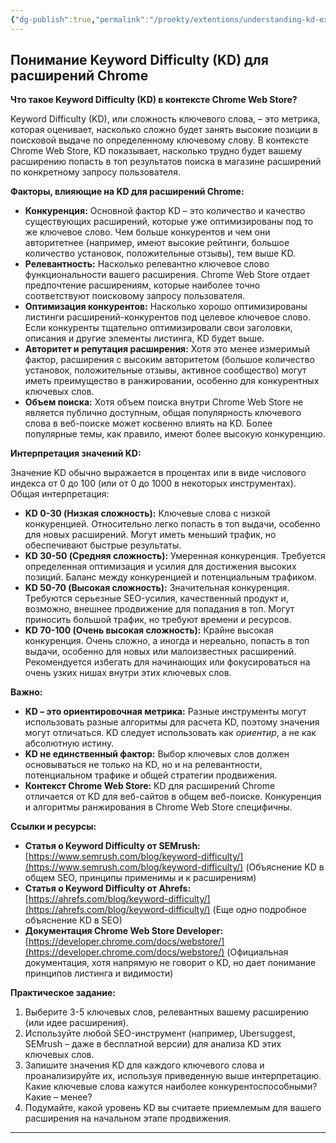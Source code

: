 ```yaml
---
{"dg-publish":true,"permalink":"/proekty/extentions/understanding-kd-extensions/","dgPassFrontmatter":true}
---
```




## Понимание Keyword Difficulty (KD) для расширений Chrome

**Что такое Keyword Difficulty (KD) в контексте Chrome Web Store?**

Keyword Difficulty (KD), или сложность ключевого слова, – это метрика, которая оценивает, насколько сложно будет занять высокие позиции в поисковой выдаче по определенному ключевому слову. В контексте Chrome Web Store, KD показывает, насколько трудно будет вашему расширению попасть в топ результатов поиска в магазине расширений по конкретному запросу пользователя.

**Факторы, влияющие на KD для расширений Chrome:**

*   **Конкуренция:** Основной фактор KD – это количество и качество существующих расширений, которые уже оптимизированы под то же ключевое слово. Чем больше конкурентов и чем они авторитетнее (например, имеют высокие рейтинги, большое количество установок, положительные отзывы), тем выше KD.
*   **Релевантность:** Насколько релевантно ключевое слово функциональности вашего расширения. Chrome Web Store отдает предпочтение расширениям, которые наиболее точно соответствуют поисковому запросу пользователя.
*   **Оптимизация конкурентов:**  Насколько хорошо оптимизированы листинги расширений-конкурентов под целевое ключевое слово.  Если конкуренты тщательно оптимизировали свои заголовки, описания и другие элементы листинга, KD будет выше.
*   **Авторитет и репутация расширения:**  Хотя это менее измеримый фактор, расширения с высоким авторитетом (большое количество установок, положительные отзывы, активное сообщество) могут иметь преимущество в ранжировании, особенно для конкурентных ключевых слов.
*   **Объем поиска:**  Хотя объем поиска внутри Chrome Web Store не является публично доступным, общая популярность ключевого слова в веб-поиске может косвенно влиять на KD. Более популярные темы, как правило, имеют более высокую конкуренцию.

**Интерпретация значений KD:**

Значение KD обычно выражается в процентах или в виде числового индекса от 0 до 100 (или от 0 до 1000 в некоторых инструментах).  Общая интерпретация:

*   **KD 0-30 (Низкая сложность):**  Ключевые слова с низкой конкуренцией.  Относительно легко попасть в топ выдачи, особенно для новых расширений.  Могут иметь меньший трафик, но обеспечивают быстрые результаты.
*   **KD 30-50 (Средняя сложность):**  Умеренная конкуренция.  Требуется определенная оптимизация и усилия для достижения высоких позиций.  Баланс между конкуренцией и потенциальным трафиком.
*   **KD 50-70 (Высокая сложность):**  Значительная конкуренция.  Требуются серьезные SEO-усилия, качественный продукт и, возможно, внешнее продвижение для попадания в топ.  Могут приносить большой трафик, но требуют времени и ресурсов.
*   **KD 70-100 (Очень высокая сложность):**  Крайне высокая конкуренция.  Очень сложно, а иногда и нереально, попасть в топ выдачи, особенно для новых или малоизвестных расширений.  Рекомендуется избегать для начинающих или фокусироваться на очень узких нишах внутри этих ключевых слов.

**Важно:**

*   **KD – это ориентировочная метрика:**  Разные инструменты могут использовать разные алгоритмы для расчета KD, поэтому значения могут отличаться.  KD следует использовать как *ориентир*, а не как абсолютную истину.
*   **KD не единственный фактор:**  Выбор ключевых слов должен основываться не только на KD, но и на релевантности, потенциальном трафике и общей стратегии продвижения.
*   **Контекст Chrome Web Store:**  KD для расширений Chrome отличается от KD для веб-сайтов в общем веб-поиске.  Конкуренция и алгоритмы ранжирования в Chrome Web Store специфичны.

**Ссылки и ресурсы:**

*   **Статья о Keyword Difficulty от SEMrush:** [https://www.semrush.com/blog/keyword-difficulty/](https://www.semrush.com/blog/keyword-difficulty/) (Объяснение KD в общем SEO, принципы применимы и к расширениям)
*   **Статья о Keyword Difficulty от Ahrefs:** [https://ahrefs.com/blog/keyword-difficulty/](https://ahrefs.com/blog/keyword-difficulty/) (Еще одно подробное объяснение KD в SEO)
*   **Документация Chrome Web Store Developer:** [https://developer.chrome.com/docs/webstore/](https://developer.chrome.com/docs/webstore/) (Официальная документация, хотя напрямую не говорит о KD, но дает понимание принципов листинга и видимости)

**Практическое задание:**

1.  Выберите 3-5 ключевых слов, релевантных вашему расширению (или идее расширения).
2.  Используйте любой SEO-инструмент (например, Ubersuggest, SEMrush – даже в бесплатной версии) для анализа KD этих ключевых слов.
3.  Запишите значения KD для каждого ключевого слова и проанализируйте их, используя приведенную выше интерпретацию.  Какие ключевые слова кажутся наиболее конкурентоспособными? Какие – менее?
4.  Подумайте, какой уровень KD вы считаете приемлемым для вашего расширения на начальном этапе продвижения.

---
